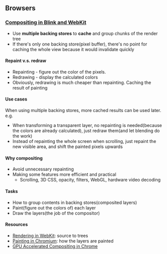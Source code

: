 ## Browsers

### [Compositing in Blink and WebKit](https://www.youtube.com/watch?v=Lpk1dYdo62o)

* Use **multiple backing stores** to **cache** and group chunks of the render tree
* If there's only one backing store(pixel buffer), there's no point for caching the whole view because it would invalidate quickly

#### Repaint v.s. redraw

* Repainting - figure out the color of the pixels.
* Redrawing - display the calculated colors
* Obviously, redrawing is much cheaper than repainting. Caching the result of painting

#### Use cases

When using multiple backing stores, more cached results can be used later. e.g.

* When transforming a transparent layer, no repainting is needed(because the colors are already calculated), just redraw them(and let blending do the work)
* Instead of repainting the whole screen when scrolling, just repaint the new visible area, and shift the painted pixels upwards

#### Why compositing

* Avoid unnecessary repainting
* Making some features more efficient and practical
  * Scrolling, 3D CSS, opacity, filters, WebGL, hardware video decoding

#### Tasks

* How to group contents in backing stores(composited layers)
* Paint(figure out the colors of) each layer
* Draw the layers(the job of the compositor)

#### Resources

* [Rendering in WebKit](https://www.youtube.com/watch?v=RVnARGhhs9w): source to trees
* [Painting in Chromium](https://www.youtube.com/watch?v=A5-aXfSt-RA): how the layers are painted
* [GPU Accelerated Compositing in Chrome](http://www.chromium.org/developers/design-documents/gpu-accelerated-compositing-in-chrome)
